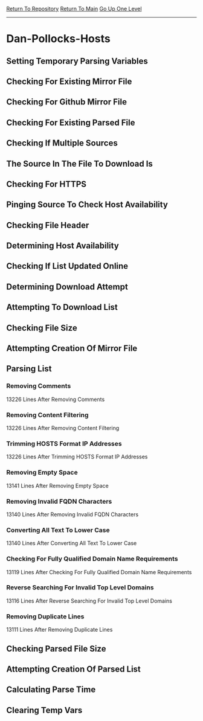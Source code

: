 [Return To Repository](https://github.com/deathbybandaid/piholeparser/)
[Return To Main](https://github.com/deathbybandaid/piholeparser/blob/master/RecentRunLogs/Mainlog.md)
[Go Up One Level](https://github.com/deathbybandaid/piholeparser/blob/master/RecentRunLogs/TopLevelScripts/30-Processing-Blacklists.md)
____________________________________
# Dan-Pollocks-Hosts
## Setting Temporary Parsing Variables
## Checking For Existing Mirror File
## Checking For Github Mirror File
## Checking For Existing Parsed File
## Checking If Multiple Sources
## The Source In The File To Download Is
## Checking For HTTPS
## Pinging Source To Check Host Availability
## Checking File Header
## Determining Host Availability
## Checking If List Updated Online
## Determining Download Attempt
## Attempting To Download List
## Checking File Size
## Attempting Creation Of Mirror File
## Parsing List
### Removing Comments
13226 Lines After Removing Comments
### Removing Content Filtering
13226 Lines After Removing Content Filtering
### Trimming HOSTS Format IP Addresses
13226 Lines After Trimming HOSTS Format IP Addresses
### Removing Empty Space
13141 Lines After Removing Empty Space
### Removing Invalid FQDN Characters
13140 Lines After Removing Invalid FQDN Characters
### Converting All Text To Lower Case
13140 Lines After Converting All Text To Lower Case
### Checking For Fully Qualified Domain Name Requirements
13119 Lines After Checking For Fully Qualified Domain Name Requirements
### Reverse Searching For Invalid Top Level Domains
13116 Lines After Reverse Searching For Invalid Top Level Domains
### Removing Duplicate Lines
13111 Lines After Removing Duplicate Lines
## Checking Parsed File Size
## Attempting Creation Of Parsed List
## Calculating Parse Time
## Clearing Temp Vars
